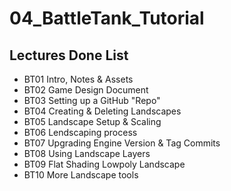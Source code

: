 # 04_BattleTank_Tutorial

## Lectures Done List
* BT01 Intro, Notes & Assets
* BT02 Game Design Document
* BT03 Setting up a GitHub "Repo"
* BT04 Creating & Deleting Landscapes
* BT05 Landscape Setup & Scaling
* BT06 Lendscaping process
* BT07 Upgrading Engine Version & Tag Commits
* BT08 Using Landscape Layers
* BT09 Flat Shading Lowpoly Landscape
* BT10 More Landscape tools 
